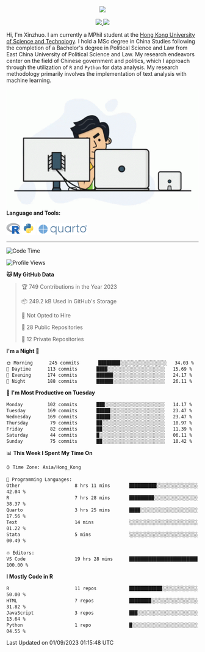 <div align='center'>
<img src='https://readme-typing-svg.herokuapp.com?font=Lora&color=4d3900&center=true&lines=HKUST+Mphil+in+SOSC;Focus+on+China;Code+for+PoliSci'/>
</div>

<p align='center'>
 <a href='https://www.linkedin.com/in/xinzhuo-huang-5161011ba/' target='_blank'>
        <img src='https://img.shields.io/badge/linkedin%20-%230077B5.svg?&style=for-the-badge&logo=linkedin&logoColor=white'/>
    </a>
 <a href='https://twitter.com/HsinchoH' target='_blank'>
        <img src='https://img.shields.io/badge/Twitter-1DA1F2?style=for-the-badge&logo=twitter&logoColor=white'/>
    </a>
    </p>
    
Hi, I'm Xinzhuo. I am currently a MPhil student at the [Hong Kong University of Science and Technology](https://sosc.hkust.edu.hk/node/613). I hold a MSc degree in China Studies following the completion of a Bachelor's degree in Political Science and Law from East China University of Political Science and Law. My research endeavors center on the field of Chinese government and politics, which I approach through the utilization of `R` and `Python` for data analysis. My research methodology primarily involves the implementation of text analysis with machine learning.




<img align='right' src="https://github.com/xinzhuohkust/xinzhuohkust/blob/main/programmer.gif" width="590">



**Language and Tools:**  

<code><img height="36" src="https://raw.githubusercontent.com/github/explore/80688e429a7d4ef2fca1e82350fe8e3517d3494d/topics/r/r.png"></code>
<code><img height="36" src="https://raw.githubusercontent.com/github/explore/80688e429a7d4ef2fca1e82350fe8e3517d3494d/topics/python/python.png"></code>
<code><img height="32" src="https://github.com/quarto-dev/quarto-r/blob/main/man/figures/quarto.png"></code>

---
<!--START_SECTION:waka-->
![Code Time](http://img.shields.io/badge/Code%20Time-870%20hrs%204%20mins-blue)

![Profile Views](http://img.shields.io/badge/Profile%20Views-2-blue)

**🐱 My GitHub Data** 

> 🏆 749 Contributions in the Year 2023
 > 
> 📦 249.2 kB Used in GitHub's Storage 
 > 
> 🚫 Not Opted to Hire
 > 
> 📜 28 Public Repositories 
 > 
> 🔑 12 Private Repositories  
 > 
**I'm a Night 🦉** 

```text
🌞 Morning      245 commits       ████████░░░░░░░░░░░░░░░░░   34.03 % 
🌆 Daytime      113 commits       ████░░░░░░░░░░░░░░░░░░░░░   15.69 % 
🌃 Evening      174 commits       ██████░░░░░░░░░░░░░░░░░░░   24.17 % 
🌙 Night        188 commits       ██████░░░░░░░░░░░░░░░░░░░   26.11 % 

```
📅 **I'm Most Productive on Tuesday** 

```text
Monday         102 commits       ███░░░░░░░░░░░░░░░░░░░░░░   14.17 % 
Tuesday        169 commits       █████░░░░░░░░░░░░░░░░░░░░   23.47 % 
Wednesday      169 commits       █████░░░░░░░░░░░░░░░░░░░░   23.47 % 
Thursday        79 commits       ██░░░░░░░░░░░░░░░░░░░░░░░   10.97 % 
Friday          82 commits       ██░░░░░░░░░░░░░░░░░░░░░░░   11.39 % 
Saturday        44 commits       █░░░░░░░░░░░░░░░░░░░░░░░░   06.11 % 
Sunday          75 commits       ██░░░░░░░░░░░░░░░░░░░░░░░   10.42 % 

```


📊 **This Week I Spent My Time On** 

```text
⌚︎ Time Zone: Asia/Hong_Kong

💬 Programming Languages: 
Other                    8 hrs 11 mins       ██████████░░░░░░░░░░░░░░░   42.04 % 
R                        7 hrs 28 mins       █████████░░░░░░░░░░░░░░░░   38.37 % 
Quarto                   3 hrs 25 mins       ████░░░░░░░░░░░░░░░░░░░░░   17.56 % 
Text                     14 mins             ░░░░░░░░░░░░░░░░░░░░░░░░░   01.22 % 
Stata                    5 mins              ░░░░░░░░░░░░░░░░░░░░░░░░░   00.49 % 

🔥 Editors: 
VS Code                  19 hrs 28 mins      █████████████████████████   100.00 % 

```

**I Mostly Code in R** 

```text
R                        11 repos            ████████████░░░░░░░░░░░░░   50.00 % 
HTML                     7 repos             ████████░░░░░░░░░░░░░░░░░   31.82 % 
JavaScript               3 repos             ███░░░░░░░░░░░░░░░░░░░░░░   13.64 % 
Python                   1 repo              █░░░░░░░░░░░░░░░░░░░░░░░░   04.55 % 

```



 Last Updated on 01/09/2023 01:15:48 UTC
<!--END_SECTION:waka-->
    
    
    
    
    
    
    
    
